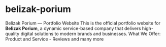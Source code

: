 # belizak-porium
Belizak Porium — Portfolio Website  This is the official portfolio website for **Belizak Porium**, a dynamic service-based company that delivers high-quality digital solutions to modern brands and businesses.  What We Offer:  Product and Service - Reviews and many more
